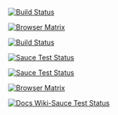 [![Build Status](https://saucelabs.com/open_sauce/build_status/parora.svg?auth=d217b9fcc474bb973eaef82060f4b852)](https://saucelabs.com/u/parora)

[![Browser Matrix](https://saucelabs.com/open_sauce/build_matrix/parora.svg?auth=d217b9fcc474bb973eaef82060f4b852)](https://saucelabs.com/beta/dashboard/builds)

[![Build Status](https://saucelabs.com/open_sauce/build_status/parora.svg?saucy&auth=d217b9fcc474bb973eaef82060f4b852)](https://saucelabs.com/u/parora)


[![Sauce Test Status](https://saucelabs.com/open_sauce/build_status/parora.svg?saucy)](https://saucelabs.com/u/parora)

[![Sauce Test Status](https://saucelabs.com/browser-matrix/parora.svg)](https://saucelabs.com/u/parora)

[![Browser Matrix](https://saucelabs.com/browser-matrix/parora.svg?auth=d217b9fcc474bb973eaef82060f4b852)](https://saucelabs.com/beta/dashboard/builds)

[![Docs Wiki-Sauce Test Status](https://saucelabs.com/buildstatus/parora)](https://saucelabs.com/u/parora)

